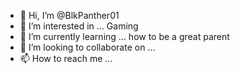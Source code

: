 - 👋 Hi, I’m @BlkPanther01
- 👀 I’m interested in ... Gaming
- 🌱 I’m currently learning ... how to be a great parent 
- 💞️ I’m looking to collaborate on ...
- 📫 How to reach me ...

<!---
BlkPanther01/BlkPanther01 is a ✨ special ✨ repository because its `README.md` (this file) appears on your GitHub profile.
You can click the Preview link to take a look at your changes.
--->
